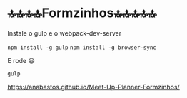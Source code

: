 # :top::top::top::top:Formzinhos:top::top::top::top::top:

Instale o gulp e o webpack-dev-server 

`npm install -g gulp` 
`npm install -g browser-sync`

E rode :smiley:

`gulp`

https://anabastos.github.io/Meet-Up-Planner-Formzinhos/
